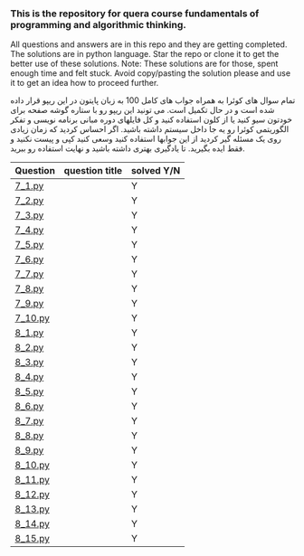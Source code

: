 ### This is the repository for quera course fundamentals of programming and algorithmic thinking.


All questions and answers are in this repo and they are getting completed.
The solutions are in python language.
Star the repo or clone it to get the better use of these solutions.
Note: These solutions are for those, spent enough time and felt stuck. Avoid copy/pasting the solution please and use it to get an idea how to proceed further.

تمام سوال های کوئرا به همراه جواب های کامل 100 به زبان پایتون در این ریپو قرار داده شده است و در حال تکمیل است.
می تونید این ریپو رو با ستاره گوشه صفحه برای خودتون سیو کنید یا از کلون استفاده کنید و کل فایلهای دوره مبانی برنامه نویسی و تفکر الگوریتمی کوئرا رو یه جا داخل سیستم داشته باشید.
اگر احساس کردید که زمان زیادی روی یک مسئله گیر کردید از این جوابها استفاده کنید وسعی کنید کپی و پیست نکنید و فقط ایده بگیرید. تا یادگیری بهتری داشته باشید و نهایت استفاده رو ببرید.



Question| question title | solved Y/N
------------ | ------------|------------ 
[7_1.py](https://github.com/hardbucket/quera-repo/blob/main/7_1.py "7_1.py")||Y
[7_2.py](https://github.com/hardbucket/quera-repo/blob/main/7_2.py "7_2.py")||Y
[7_3.py](https://github.com/hardbucket/quera-repo/blob/main/7_3.py "7_3.py")||Y
[7_4.py](https://github.com/hardbucket/quera-repo/blob/main/7_4.py "7_4.py")||Y
[7_5.py](https://github.com/hardbucket/quera-repo/blob/main/7_5.py "7_5.py")||Y
[7_6.py](https://github.com/hardbucket/quera-repo/blob/main/7_6.py "7_6.py")||Y
[7_7.py](https://github.com/hardbucket/quera-repo/blob/main/7_7.py "7_7.py")||Y
[7_8.py](https://github.com/hardbucket/quera-repo/blob/main/7_8.py "7_8.py")||Y
[7_9.py](https://github.com/hardbucket/quera-repo/blob/main/7_9.py "7_9.py")||Y
[7_10.py](https://github.com/hardbucket/quera-repo/blob/main/7_10.py "7_10.py")||Y
[8_1.py](https://github.com/hardbucket/quera-repo/blob/main/8_1.py "8_1.py")||Y
[8_2.py](https://github.com/hardbucket/quera-repo/blob/main/8_2.py "8_2.py")||Y
[8_3.py](https://github.com/hardbucket/quera-repo/blob/main/8_3.py "8_3.py")||Y
[8_4.py](https://github.com/hardbucket/quera-repo/blob/main/8_4.py "8_4.py")||Y
[8_5.py](https://github.com/hardbucket/quera-repo/blob/main/8_5.py "8_5.py")||Y
[8_6.py](https://github.com/hardbucket/quera-repo/blob/main/8_6.py "8_6.py")||Y
[8_7.py](https://github.com/hardbucket/quera-repo/blob/main/8_7.py "8_7.py")||Y
[8_8.py](https://github.com/hardbucket/quera-repo/blob/main/8_8.py "8_8.py")||Y
[8_9.py](https://github.com/hardbucket/quera-repo/blob/main/8_9.py "8_9.py")||Y
[8_10.py](https://github.com/hardbucket/quera-repo/blob/main/8_10.py "8_10.py")||Y
[8_11.py](https://github.com/hardbucket/quera-repo/blob/main/8_11.py "8_11.py")||Y
[8_12.py](https://github.com/hardbucket/quera-repo/blob/main/8_12.py "8_12.py")||Y
[8_13.py](https://github.com/hardbucket/quera-repo/blob/main/8_13.py "8_13.py")||Y
[8_14.py](https://github.com/hardbucket/quera-repo/blob/main/8_14.py "8_14.py")||Y
[8_15.py](https://github.com/hardbucket/quera-repo/blob/main/8_15.py "8_15.py")||Y



